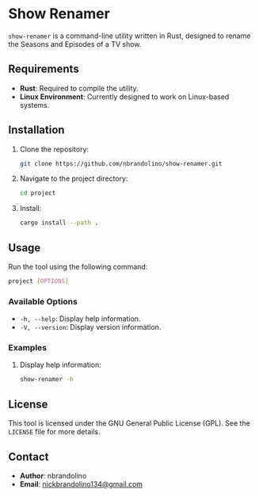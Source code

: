 # Show Renamer
`show-renamer` is a command-line utility written in Rust, designed to rename the Seasons and Episodes of a TV show.

## Requirements
- **Rust**: Required to compile the utility.
- **Linux Environment**: Currently designed to work on Linux-based systems.

## Installation
1. Clone the repository:
   ```bash
   git clone https://github.com/nbrandolino/show-renamer.git
   ```
2. Navigate to the project directory:
   ```bash
   cd project
   ```
3. Install:
   ```bash
   cargo install --path .
   ```

## Usage
Run the tool using the following command:
```bash
project [OPTIONS]
```

### Available Options
- `-h, --help`: Display help information.
- `-V, --version`: Display version information.

### Examples
1. Display help information:
   ```bash
   show-renamer -h
   ```

## License
This tool is licensed under the GNU General Public License (GPL). See the `LICENSE` file for more details.

## Contact
- **Author**: nbrandolino
- **Email**: [nickbrandolino134@gmail.com](mailto:nickbrandolino134@gmail.com)
